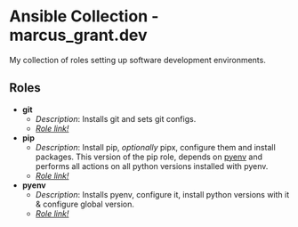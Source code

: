 # Ansible Collection - marcus_grant.dev

My collection of roles setting up software development environments.

## Roles

* **git**
  * *Description*:
    Installs git and sets git configs.
  * [*Role link!*](./roles/git/)
* **pip**
  * *Description*:
    Install pip, *optionally* pipx, configure them and install packages.
    This version of the pip role, depends on [pyenv](./roles/pyenv/) and
    performs all actions on all python versions installed with pyenv.
  * [*Role link!*](./roles/pyenv/)
* **pyenv**
  * *Description*:
    Installs pyenv, configure it, install python versions with it
    & configure global version.
  * [*Role link!*](./roles/pyenv/)
